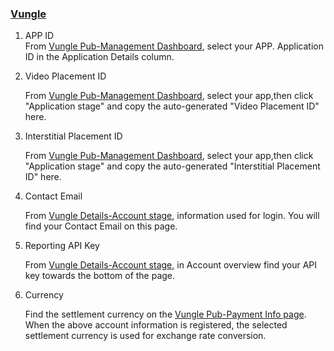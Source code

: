 ###  [Vungle](http://www.vungle.com/) 
1.   APP ID     
From [Vungle Pub-Management Dashboard](https://dashboard.vungle.com/dashboard/accounts/pub), select your APP. Application ID in the Application Details column.
2.  Video Placement ID
     
     From [Vungle Pub-Management Dashboard](https://dashboard.vungle.com/dashboard/accounts/pub), select your app,then click "Application stage" and copy the auto-generated "Video Placement ID" here.

3.  Interstitial Placement ID    

     From [Vungle Pub-Management Dashboard](https://dashboard.vungle.com/dashboard/accounts/pub), select your app,then click "Application stage" and copy the auto-generated "Interstitial Placement ID" here.
4. Contact Email

    From [Vungle Details-Account stage](https://dashboard.vungle.com/dashboard/accounts/details), 
information used for login. You will find your Contact Email on this page.
5. Reporting API Key
    
     From [Vungle Details-Account stage](https://dashboard.vungle.com/dashboard/accounts/details), in Account overview find your API key towards the bottom of the page. 
6. Currency

   Find the settlement currency on the [Vungle Pub-Payment Info page](https://dashboard.vungle.com/dashboard/accounts/paymentSetup). When the above account information is registered, the selected settlement currency is used for exchange rate conversion.

